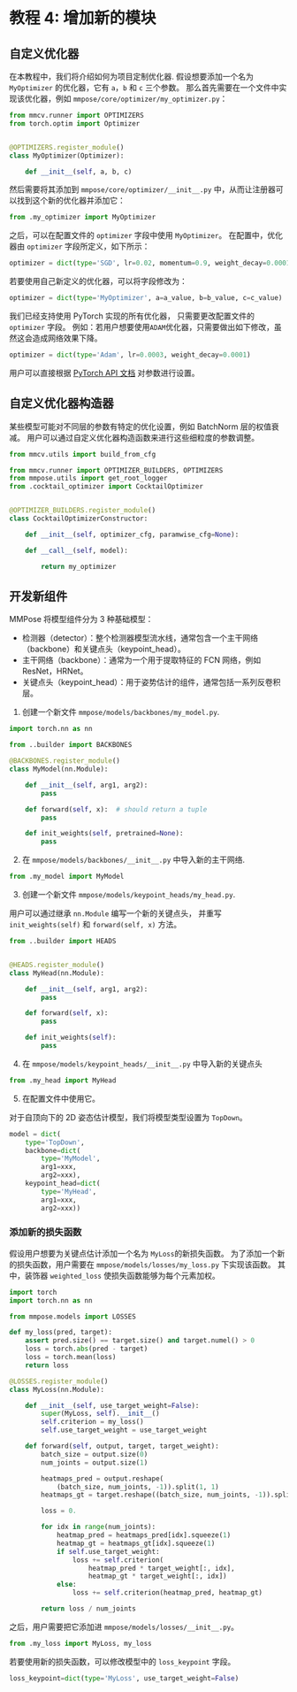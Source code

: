 # 教程 4: 增加新的模块

## 自定义优化器

在本教程中，我们将介绍如何为项目定制优化器.
假设想要添加一个名为 `MyOptimizer` 的优化器，它有 `a`，`b` 和 `c` 三个参数。
那么首先需要在一个文件中实现该优化器，例如 `mmpose/core/optimizer/my_optimizer.py`：

```python
from mmcv.runner import OPTIMIZERS
from torch.optim import Optimizer


@OPTIMIZERS.register_module()
class MyOptimizer(Optimizer):

    def __init__(self, a, b, c)

```

然后需要将其添加到 `mmpose/core/optimizer/__init__.py` 中，从而让注册器可以找到这个新的优化器并添加它：

```python
from .my_optimizer import MyOptimizer
```

之后，可以在配置文件的 `optimizer` 字段中使用 `MyOptimizer`。
在配置中，优化器由 `optimizer` 字段所定义，如下所示：

```python
optimizer = dict(type='SGD', lr=0.02, momentum=0.9, weight_decay=0.0001)
```

若要使用自己新定义的优化器，可以将字段修改为：

```python
optimizer = dict(type='MyOptimizer', a=a_value, b=b_value, c=c_value)
```

我们已经支持使用 PyTorch 实现的所有优化器，
只需要更改配置文件的 `optimizer` 字段。
例如：若用户想要使用`ADAM`优化器，只需要做出如下修改，虽然这会造成网络效果下降。

```python
optimizer = dict(type='Adam', lr=0.0003, weight_decay=0.0001)
```

用户可以直接根据 [PyTorch API 文档](https://pytorch.org/docs/stable/optim.html?highlight=optim#module-torch.optim)
对参数进行设置。

## 自定义优化器构造器

某些模型可能对不同层的参数有特定的优化设置，例如 BatchNorm 层的权值衰减。
用户可以通过自定义优化器构造函数来进行这些细粒度的参数调整。

```python
from mmcv.utils import build_from_cfg

from mmcv.runner import OPTIMIZER_BUILDERS, OPTIMIZERS
from mmpose.utils import get_root_logger
from .cocktail_optimizer import CocktailOptimizer


@OPTIMIZER_BUILDERS.register_module()
class CocktailOptimizerConstructor:

    def __init__(self, optimizer_cfg, paramwise_cfg=None):

    def __call__(self, model):

        return my_optimizer

```

## 开发新组件

MMPose 将模型组件分为 3 种基础模型：

- 检测器（detector）：整个检测器模型流水线，通常包含一个主干网络（backbone）和关键点头（keypoint_head）。
- 主干网络（backbone）：通常为一个用于提取特征的 FCN 网络，例如 ResNet，HRNet。
- 关键点头（keypoint_head）：用于姿势估计的组件，通常包括一系列反卷积层。

1. 创建一个新文件 `mmpose/models/backbones/my_model.py`.

```python
import torch.nn as nn

from ..builder import BACKBONES

@BACKBONES.register_module()
class MyModel(nn.Module):

    def __init__(self, arg1, arg2):
        pass

    def forward(self, x):  # should return a tuple
        pass

    def init_weights(self, pretrained=None):
        pass
```

2. 在 `mmpose/models/backbones/__init__.py` 中导入新的主干网络.

```python
from .my_model import MyModel
```

3. 创建一个新文件 `mmpose/models/keypoint_heads/my_head.py`.

用户可以通过继承 `nn.Module` 编写一个新的关键点头，
并重写 `init_weights(self)` 和 `forward(self, x)` 方法。

```python
from ..builder import HEADS


@HEADS.register_module()
class MyHead(nn.Module):

    def __init__(self, arg1, arg2):
        pass

    def forward(self, x):
        pass

    def init_weights(self):
        pass
```

4. 在 `mmpose/models/keypoint_heads/__init__.py` 中导入新的关键点头

```python
from .my_head import MyHead
```

5. 在配置文件中使用它。

对于自顶向下的 2D 姿态估计模型，我们将模型类型设置为 `TopDown`。

```python
model = dict(
    type='TopDown',
    backbone=dict(
        type='MyModel',
        arg1=xxx,
        arg2=xxx),
    keypoint_head=dict(
        type='MyHead',
        arg1=xxx,
        arg2=xxx))
```

### 添加新的损失函数

假设用户想要为关键点估计添加一个名为 `MyLoss`的新损失函数。
为了添加一个新的损失函数，用户需要在 `mmpose/models/losses/my_loss.py` 下实现该函数。
其中，装饰器 `weighted_loss` 使损失函数能够为每个元素加权。

```python
import torch
import torch.nn as nn

from mmpose.models import LOSSES

def my_loss(pred, target):
    assert pred.size() == target.size() and target.numel() > 0
    loss = torch.abs(pred - target)
    loss = torch.mean(loss)
    return loss

@LOSSES.register_module()
class MyLoss(nn.Module):

    def __init__(self, use_target_weight=False):
        super(MyLoss, self).__init__()
        self.criterion = my_loss()
        self.use_target_weight = use_target_weight

    def forward(self, output, target, target_weight):
        batch_size = output.size(0)
        num_joints = output.size(1)

        heatmaps_pred = output.reshape(
            (batch_size, num_joints, -1)).split(1, 1)
        heatmaps_gt = target.reshape((batch_size, num_joints, -1)).split(1, 1)

        loss = 0.

        for idx in range(num_joints):
            heatmap_pred = heatmaps_pred[idx].squeeze(1)
            heatmap_gt = heatmaps_gt[idx].squeeze(1)
            if self.use_target_weight:
                loss += self.criterion(
                    heatmap_pred * target_weight[:, idx],
                    heatmap_gt * target_weight[:, idx])
            else:
                loss += self.criterion(heatmap_pred, heatmap_gt)

        return loss / num_joints
```

之后，用户需要把它添加进 `mmpose/models/losses/__init__.py`。

```python
from .my_loss import MyLoss, my_loss

```

若要使用新的损失函数，可以修改模型中的 `loss_keypoint` 字段。

```python
loss_keypoint=dict(type='MyLoss', use_target_weight=False)
```
